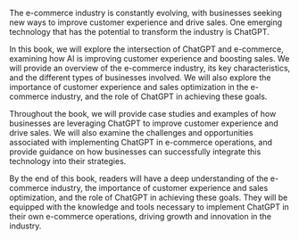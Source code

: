 
The e-commerce industry is constantly evolving, with businesses seeking new ways to improve customer experience and drive sales. One emerging technology that has the potential to transform the industry is ChatGPT.

In this book, we will explore the intersection of ChatGPT and e-commerce, examining how AI is improving customer experience and boosting sales. We will provide an overview of the e-commerce industry, its key characteristics, and the different types of businesses involved. We will also explore the importance of customer experience and sales optimization in the e-commerce industry, and the role of ChatGPT in achieving these goals.

Throughout the book, we will provide case studies and examples of how businesses are leveraging ChatGPT to improve customer experience and drive sales. We will also examine the challenges and opportunities associated with implementing ChatGPT in e-commerce operations, and provide guidance on how businesses can successfully integrate this technology into their strategies.

By the end of this book, readers will have a deep understanding of the e-commerce industry, the importance of customer experience and sales optimization, and the role of ChatGPT in achieving these goals. They will be equipped with the knowledge and tools necessary to implement ChatGPT in their own e-commerce operations, driving growth and innovation in the industry.
